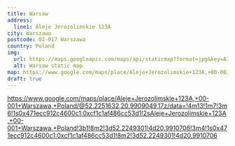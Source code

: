 ```yaml
---
title: Warsaw
address:
  line1: Aleje Jerozolimskie 123A
city: Warszawa
postcode: 02-017 Warszawa
country: Poland
img: 
  url: https://maps.googleapis.com/maps/api/staticmap?format=jpg&key=AIzaSyAa-P3u_B9zTs_DJ_dXRK5og7r3_n7vlT0&maptype=roadmap&scale=2&size=425x300&markers=52.2251632,20.9909049&zoom=17
  alt: Warsaw static map
map: https://www.google.com/maps/place/Aleje+Jerozolimskie+123A,+00-001+Warszawa,+Poland/@52.2251632,20.9909049,17z/data=!4m13!1m7!3m6!1s0x471ecc912c4600c1:0xcf1c1af486cc53d1!2sAleje+Jerozolimskie+123A,+00-001+Warszawa,+Poland!3b1!8m2!3d52.2249301!4d20.9910706!3m4!1s0x471ecc912c4600c1:0xcf1c1af486cc53d1!8m2!3d52.2249301!4d20.9910706
draft: true
---
```




https://www.google.com/maps/place/Aleje+Jerozolimskie+123A,+00-001+Warszawa,+Poland/@52.2251632,20.9909049,17z/data=!4m13!1m7!3m6!1s0x471ecc912c4600c1:0xcf1c1af486cc53d1!2sAleje+Jerozolimskie+123A,+00-001+Warszawa,+Poland!3b1!8m2!3d52.2249301!4d20.9910706!3m4!1s0x471ecc912c4600c1:0xcf1c1af486cc53d1!8m2!3d52.2249301!4d20.9910706